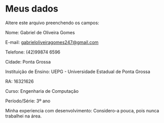 # Meus dados

Altere este arquivo preenchendo os campos:

Nome: Gabriel de Oliveira Gomes

E-mail: gabrieloliveiragomes247@gmail.com

Telefone: (42)99874 6596

Cidade: Ponta Grossa

Instituição de Ensino: UEPG - Universidade Estadual de Ponta Grossa

RA: 16321626

Curso: Engenharia de Computação

Período/Série: 3º ano

Minha experiencia com desenvolvimento: Considero-a pouca, pois nunca trabalhei na área.
